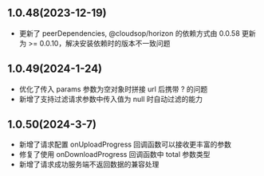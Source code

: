 ## 1.0.48(2023-12-19)

- 更新了 peerDependencies, @cloudsop/horizon 的依赖方式由 0.0.58 更新为 >= 0.0.10，解决安装依赖时的版本不一致问题

## 1.0.49(2024-1-24)

- 优化了传入 params 参数为空对象时拼接 url 后携带 ? 的问题
- 新增了支持过滤请求参数中传入值为 null 时自动过滤的能力

## 1.0.50(2024-3-7)

- 新增了请求配置 onUploadProgress 回调函数可以接收更丰富的参数
- 修复了使用 onDownloadProgress 回调函数中 total 参数类型
- 新增了请求成功服务端不返回数据的兼容处理
